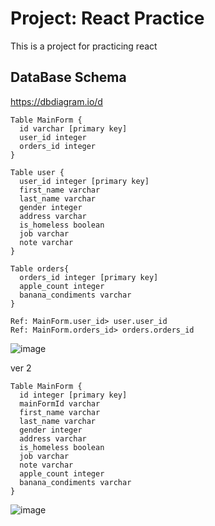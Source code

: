 # Project: React Practice
This is a project for practicing react

## DataBase Schema
https://dbdiagram.io/d

```
Table MainForm {
  id varchar [primary key] 
  user_id integer 
  orders_id integer
}

Table user {
  user_id integer [primary key]
  first_name varchar
  last_name varchar
  gender integer
  address varchar
  is_homeless boolean
  job varchar 
  note varchar
}

Table orders{
  orders_id integer [primary key]
  apple_count integer
  banana_condiments varchar
}

Ref: MainForm.user_id> user.user_id
Ref: MainForm.orders_id> orders.orders_id
```

![image](https://github.com/user-attachments/assets/bb1b56db-4c22-44b1-9de5-14b957c7a0ab)

ver 2
```
Table MainForm {
  id integer [primary key] 
  mainFormId varchar
  first_name varchar
  last_name varchar
  gender integer
  address varchar
  is_homeless boolean
  job varchar 
  note varchar
  apple_count integer
  banana_condiments varchar
}
```
![image](https://github.com/user-attachments/assets/67007514-9dbf-4d45-a8e7-aed45f05727a)

